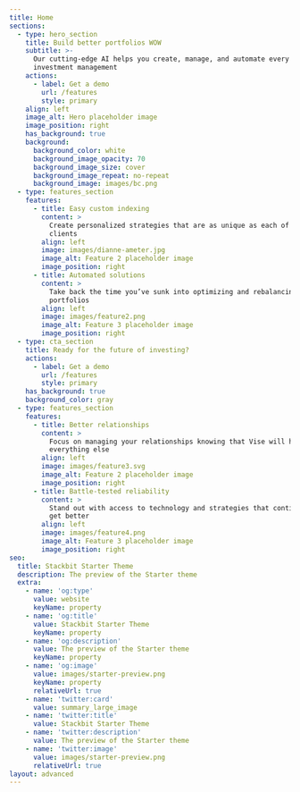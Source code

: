 ```yaml
---
title: Home
sections:
  - type: hero_section
    title: Build better portfolios WOW
    subtitle: >-
      Our cutting-edge AI helps you create, manage, and automate every aspect of
      investment management
    actions:
      - label: Get a demo
        url: /features
        style: primary
    align: left
    image_alt: Hero placeholder image
    image_position: right
    has_background: true
    background:
      background_color: white
      background_image_opacity: 70
      background_image_size: cover
      background_image_repeat: no-repeat
      background_image: images/bc.png
  - type: features_section
    features:
      - title: Easy custom indexing
        content: >
          Create personalized strategies that are as unique as each of your
          clients
        align: left
        image: images/dianne-ameter.jpg
        image_alt: Feature 2 placeholder image
        image_position: right
      - title: Automated solutions
        content: >
          Take back the time you’ve sunk into optimizing and rebalancing your
          portfolios
        align: left
        image: images/feature2.png
        image_alt: Feature 3 placeholder image
        image_position: right
  - type: cta_section
    title: Ready for the future of investing?
    actions:
      - label: Get a demo
        url: /features
        style: primary
    has_background: true
    background_color: gray
  - type: features_section
    features:
      - title: Better relationships
        content: >
          Focus on managing your relationships knowing that Vise will handle
          everything else
        align: left
        image: images/feature3.svg
        image_alt: Feature 2 placeholder image
        image_position: right
      - title: Battle-tested reliability
        content: >
          Stand out with access to technology and strategies that continue to
          get better
        align: left
        image: images/feature4.png
        image_alt: Feature 3 placeholder image
        image_position: right
seo:
  title: Stackbit Starter Theme
  description: The preview of the Starter theme
  extra:
    - name: 'og:type'
      value: website
      keyName: property
    - name: 'og:title'
      value: Stackbit Starter Theme
      keyName: property
    - name: 'og:description'
      value: The preview of the Starter theme
      keyName: property
    - name: 'og:image'
      value: images/starter-preview.png
      keyName: property
      relativeUrl: true
    - name: 'twitter:card'
      value: summary_large_image
    - name: 'twitter:title'
      value: Stackbit Starter Theme
    - name: 'twitter:description'
      value: The preview of the Starter theme
    - name: 'twitter:image'
      value: images/starter-preview.png
      relativeUrl: true
layout: advanced
---
```

